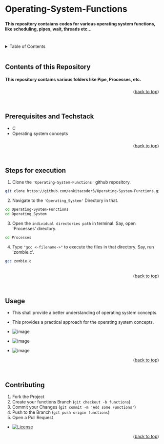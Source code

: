 <a name="readme-top"></a>

# Operating-System-Functions
###
#### This repository contaians codes for various operating system functions, like scheduling, pipes, wait, threads etc... 
<!---![image](https://github.com/ankitacoder3/Operating-System-Functions/assets/73939061/981eeb0c-651b-4ea4-9eb9-38753a07f740)-->

###
###
</br>

<details>
  <summary color= blue >Table of Contents</summary>
<li>Summary</li>
<li> Prerequisites and Techstack</li>
<li> Steps for execution</li>
<li> Usage</li>
<li>Contributing</li>
</details>


</br>

## Contents of this Repository
#### This repository contains various folders like Pipe, Processes, etc.
<!--![image](https://github.com/ankitacoder3/Operating-System-Functions/assets/73939061/300cda78-085e-476f-9c75-6b19877b2434)-->



###
###

<p align="right">(<a href="#readme-top">back to top</a>)</p>
</br>

## Prerequisites and Techstack
* C
* Operating system concepts
###
###

<p align="right">(<a href="#readme-top">back to top</a>)</p>
</br>

## Steps for execution

 1. Clone the ``` 'Operating-System-Functions' ``` github repository.
  ```sh 
  git clone https://github.com/ankitacoder3/Operating-System-Functions.git 
  ```
 2. Navigate to the ``` 'Operating_System' ``` Directory in that.
  ```sh
  cd Operating-System-Functions
  cd Operating_System
  ```
  3. Open the ```individual directories path``` in terminal.  Say, open 'Processes' directory.
  ```sh
  cd Processes
  ```
  4. Type ``` "gcc <-filename->" ``` to execute the files in that directory. Say, run 'zombie.c'.
  ```sh
  gcc zombie.c
  ```
  ###
  ###### 
  ###
  ###

  <p align="right">(<a href="#readme-top">back to top</a>)</p>
</br>

## Usage
* This shall provide a better understanding of operating system concepts.
* This provides a practical approach for the operating system concepts.
* ![image](https://github.com/ankitacoder3/Operating-System-Functions/assets/73939061/a4e72d3b-aff0-4692-aa40-5203b9dbee6c)
* ![image](https://github.com/ankitacoder3/Operating-System-Functions/assets/73939061/919b667b-327d-4541-b0f2-fae12144f992)
* ![image](https://github.com/ankitacoder3/Operating-System-Functions/assets/73939061/5d5db933-40ce-46be-b70f-16ccb9526c02)

  <p align="right">(<a href="#readme-top">back to top</a>)</p>
  </br>

## Contributing
1. Fork the Project
2. Create your functions Branch (`git checkout -b functions`)
4. Commit your Changes (`git commit -m 'Add some Functions'`)
5. Push to the Branch (`git push origin functions`)
6. Open a Pull Request

* [![License](https://img.shields.io/badge/License-MIT-blue.svg)](Operating_System/LICENSE)

<p align="right">(<a href="#readme-top">back to top</a>)</p>
